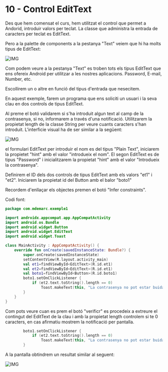 # 10 - Control EditText

Des que hem comensat el curs, hem utilitzat el control que permet a Andorid, introduir  valors per teclat. La classe que administra la entrada de caracters per teclat es EditText.

Pero a la palette de components a la pestanya "Text" veiem que hi ha molts tipus de EditText:

![IMG]()

Com podem veure a la pestanya "Text" es troben tots els tipus EditText que ens ofereix Android per utilitzar a les nostres aplicacions. Password,  E-mail, Number, etc.

Escollirem un o altre en funció del tipus d'entrada que nesecitem.

En aquest exemple, farem un programa que ens soliciti un usuari i la seva clau en dos controls de tipus EditText.

Al preme el botó validarem si s'ha introduit algun text al camp de la contrasenya, si no, informarem a través d'una notificació. Utilitzarem la propietat length de la classe String per veure cuants caracters s'han introduit. L'interficie visual ha de ser similar a la següent:

![IMG]()

el formulari EditText per introduir el nom es del tipus "Plain Text", iniciarem la propietet "hint" amb el valor "introdueix el nom". El segon EditText es de tipus "Password" i inicialitzarem la propietat "hint" amb el valor "Introdueix la contrasenya".

Definirem el ID dels dos controls de tipus EditText amb els valors "et1" i "et2". Iniciarem la propietat id del Button amb el balor "boto1"

Recordem d'enllaçar els objectes premen el botó "Infer constraints".

Codi font:

```Kotlin
package com.mdemarc.exemple1

import androidx.appcompat.app.AppCompatActivity
import android.os.Bundle
import android.widget.Button
import android.widget.EditText
import android.widget.Toast

class MainActivity : AppCompatActivity() {
    override fun onCreate(savedInstanceState: Bundle?) {
        super.onCreate(savedInstanceState)
        setContentView(R.layout.activity_main)
        val et1=findViewById<EditText>(R.id.et1)
        val et2=findViewById<EditText>(R.id.et1)
        val boto1=findViewById<Button>(R.id.boto1)
        boto1.setOnClickListener {
            if (et2.text.toString().length == 0)
                Toast.makeText(this, "La contrasenya no pot estar buida", Toast.LENGTH_LONG).show()
        }
    }
}
```

Com pots veure cuan es prem el botó "verificr" es procedeix a extreure el contingut del EditText de la clau i amb la propietat length controlem si te 0 caracters, en cas afirmatiu mostrem la notificació per pantalla.

```Kotlin
        boto1.setOnClickListener {
            if (et2.text.toString().length == 0)
                Toast.makeText(this, "La contrasenya no pot estar buida", Toast.LENGTH_LONG).show()
        }
```

A la pantalla obtindrem un resultat similar al seguent:

![IMG]()

